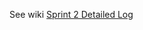 
See wiki [Sprint 2 Detailed Log][detailed-log-url]

[detailed-log-url]: https://github.com/CedricLimAhTock/0verdrive-soen341projectF2023/discussions/89